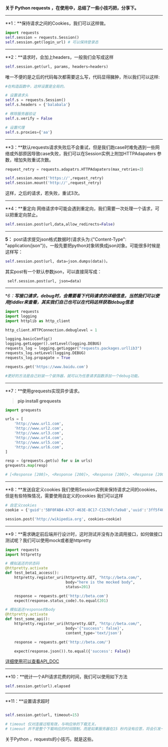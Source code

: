 
**关于 Python requests ，在使用中，总结了一些小技巧把，分享下。**


----------


 **1：**保持请求之间的Cookies，我们可以这样做。

```python
import requests
self.session = requests.Session()
self.session.get(login_url) # 可以保持登录态
```
----------


**2：**请求时，会加上headers，一般我们会写成这样
 
``` python
self.session.get(url, params, headers=headers)
```
唯一不便的是之后的代码每次都需要这么写，代码显得臃肿，所以我们可以这样:

```python
#在构造函数中，这样设置是全局的。

# 设置请求头
self.s = requests.Session()
self.s.headers = {'balabala'}

# 移除服务器验证
self.s.verify = False

# 设置代理
self.s.proxies={'aa'}
```


----------


 **3：**默认requests请求失败后不会重试，但是我们跑case时难免遇到一些网络或外部原因导致case失败，我们可以在Session实例上附加HTTPAdapaters 参数，增加失败重试次数。

```python
request_retry = requests.adapatrs.HTTPAdapaters(max_retries=3）

self.session.mount('https://',request_retry)  
self.session.mount('http://',request_retry)
```
这样，之后的请求，若失败，重试3次。

----------


**4：**重定向
网络请求中可能会遇到重定向，我们需要一次处理一个请求，可以把重定向禁止。

```python
self.session.post(url,data,allow_redirects=False)
```


----------


**5：** post请求提交json格式数据时(请求头为:{"Content-Type": "application/json"})，一般先要把python对象转换成json对象。可能很多时候是这样写：

```python
self.session.post(url, data=json.dumps(data))。
```
 其实post有一个默认参数json，可以直接简写成：

```
 self.session.post(url, json=data)
```




----------


**6：**写接口请求，debug时，会需要看下代码请求的详细信息，当然我们可以使用fiddler来查看，其实我们自己也可以在代码这样获取debug信息***

```python
import requests
import logging
import httplib as http_client

http_client.HTTPConnection.debuglevel = 1

logging.basicConfig()
logging.getLogger().setLevel(logging.DEBUG)
requests_log = logging.getLogger("requests.packages.urllib3")
requests_log.setLevel(logging.DEBUG)
requests_log.propagate = True

requests.get('https://www.baidu.com')

#更好的方法是自己封装一个装饰器，就可以为任意请求函数添加一个debug功能。
```


----------


**7：**使用grequests实现异步请求。

> **pip install grequests**

```python
import grequests

urls = [
    'http://www.url1.com',
    'http://www.url2.com',
    'http://www.url3.com',
    'http://www.url4.com',
    'http://www.url5.com',
    'http://www.url6.com',
]

resp = (grequests.get(u) for u in urls)
grequests.map(resp)

# [<Response [200]>, <Response [200]>, <Response [200]>, <Response [200]>, <Response [200]>, <Response [200]>]

```

----------

**8：**发送自定义cookies
我们使用Session实例来保持请求之间的cookies，但是有些特殊情况，需要使用自定义的cookies
我们可以这样

```python
# 自定义cookies
cookie = {'guid':'5BF0FAB4-A7CF-463E-8C17-C1576fc7a9a8','uuid':'3ff5f4091f35a467'}

session.post('http://wikipedia.org', cookies=cookie) 

```
----------

**9：**需求确定前后端并行设计时，这时测试并没有办法调用接口，如何做接口测试呢？我们可以使用mock或者是httpretty

```python
import requests
import httpretty

# 模拟返还的状态码
@httpretty.activate
def test_beta1_access():
    httpretty.register_uri(httpretty.GET, "http://beta.com/",
                           body="here is the mocked body",
                           status=201)

    response = requests.get('http://beta.com')
    expect(response.status_code).to.equal(201)

# 模拟返还response的body
@httpretty.activate
def test_some_api():
    httpretty.register_uri(httpretty.GET, "http://beta.com/",
                           body='{"success": false}',
                           content_type='text/json')

    response = requests.get('http://beta.com/')

    expect(response.json()).to.equal({'success': False})
```
[详细使用可以查看API_DOC](https://github.com/gabrielfalcao/HTTPretty)


----------


**10：**统计一个API请求花费的时间，我们可以使用如下方法 

```python
self.session.get(url).elapsed 

```
----------

**11：**设置请求超时

```python

self.session.get(url, timeout=15)

# timeout 仅对连接过程有效，与响应体的下载无关。 
# timeout 并不是整个下载响应的时间限制，而是如果服务器在15 秒内没有应答，将会引发一个异常（更精确地说，是在 timeout 秒内没有从基础套接字上接收到任何字节的数据时）
```


关于Python ，requests的小技巧，就是这些。